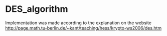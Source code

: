 # DES_algorithm

Implementation was made according to the explanation on the website http://page.math.tu-berlin.de/~kant/teaching/hess/krypto-ws2006/des.htm
